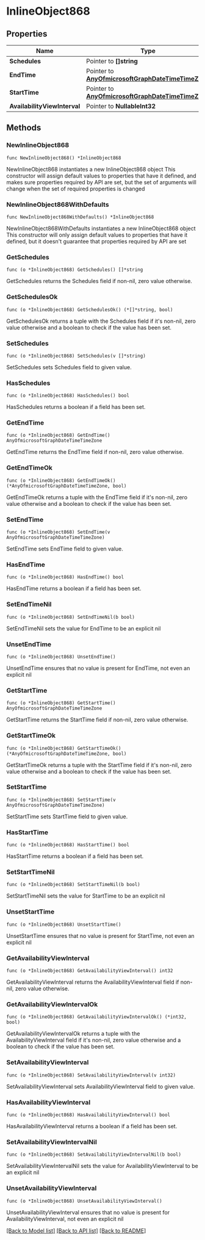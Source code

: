 # InlineObject868

## Properties

Name | Type | Description | Notes
------------ | ------------- | ------------- | -------------
**Schedules** | Pointer to **[]string** |  | [optional] 
**EndTime** | Pointer to [**AnyOfmicrosoftGraphDateTimeTimeZone**](anyOf&lt;microsoft.graph.dateTimeTimeZone&gt;.md) |  | [optional] 
**StartTime** | Pointer to [**AnyOfmicrosoftGraphDateTimeTimeZone**](anyOf&lt;microsoft.graph.dateTimeTimeZone&gt;.md) |  | [optional] 
**AvailabilityViewInterval** | Pointer to **NullableInt32** |  | [optional] 

## Methods

### NewInlineObject868

`func NewInlineObject868() *InlineObject868`

NewInlineObject868 instantiates a new InlineObject868 object
This constructor will assign default values to properties that have it defined,
and makes sure properties required by API are set, but the set of arguments
will change when the set of required properties is changed

### NewInlineObject868WithDefaults

`func NewInlineObject868WithDefaults() *InlineObject868`

NewInlineObject868WithDefaults instantiates a new InlineObject868 object
This constructor will only assign default values to properties that have it defined,
but it doesn't guarantee that properties required by API are set

### GetSchedules

`func (o *InlineObject868) GetSchedules() []*string`

GetSchedules returns the Schedules field if non-nil, zero value otherwise.

### GetSchedulesOk

`func (o *InlineObject868) GetSchedulesOk() (*[]*string, bool)`

GetSchedulesOk returns a tuple with the Schedules field if it's non-nil, zero value otherwise
and a boolean to check if the value has been set.

### SetSchedules

`func (o *InlineObject868) SetSchedules(v []*string)`

SetSchedules sets Schedules field to given value.

### HasSchedules

`func (o *InlineObject868) HasSchedules() bool`

HasSchedules returns a boolean if a field has been set.

### GetEndTime

`func (o *InlineObject868) GetEndTime() AnyOfmicrosoftGraphDateTimeTimeZone`

GetEndTime returns the EndTime field if non-nil, zero value otherwise.

### GetEndTimeOk

`func (o *InlineObject868) GetEndTimeOk() (*AnyOfmicrosoftGraphDateTimeTimeZone, bool)`

GetEndTimeOk returns a tuple with the EndTime field if it's non-nil, zero value otherwise
and a boolean to check if the value has been set.

### SetEndTime

`func (o *InlineObject868) SetEndTime(v AnyOfmicrosoftGraphDateTimeTimeZone)`

SetEndTime sets EndTime field to given value.

### HasEndTime

`func (o *InlineObject868) HasEndTime() bool`

HasEndTime returns a boolean if a field has been set.

### SetEndTimeNil

`func (o *InlineObject868) SetEndTimeNil(b bool)`

 SetEndTimeNil sets the value for EndTime to be an explicit nil

### UnsetEndTime
`func (o *InlineObject868) UnsetEndTime()`

UnsetEndTime ensures that no value is present for EndTime, not even an explicit nil
### GetStartTime

`func (o *InlineObject868) GetStartTime() AnyOfmicrosoftGraphDateTimeTimeZone`

GetStartTime returns the StartTime field if non-nil, zero value otherwise.

### GetStartTimeOk

`func (o *InlineObject868) GetStartTimeOk() (*AnyOfmicrosoftGraphDateTimeTimeZone, bool)`

GetStartTimeOk returns a tuple with the StartTime field if it's non-nil, zero value otherwise
and a boolean to check if the value has been set.

### SetStartTime

`func (o *InlineObject868) SetStartTime(v AnyOfmicrosoftGraphDateTimeTimeZone)`

SetStartTime sets StartTime field to given value.

### HasStartTime

`func (o *InlineObject868) HasStartTime() bool`

HasStartTime returns a boolean if a field has been set.

### SetStartTimeNil

`func (o *InlineObject868) SetStartTimeNil(b bool)`

 SetStartTimeNil sets the value for StartTime to be an explicit nil

### UnsetStartTime
`func (o *InlineObject868) UnsetStartTime()`

UnsetStartTime ensures that no value is present for StartTime, not even an explicit nil
### GetAvailabilityViewInterval

`func (o *InlineObject868) GetAvailabilityViewInterval() int32`

GetAvailabilityViewInterval returns the AvailabilityViewInterval field if non-nil, zero value otherwise.

### GetAvailabilityViewIntervalOk

`func (o *InlineObject868) GetAvailabilityViewIntervalOk() (*int32, bool)`

GetAvailabilityViewIntervalOk returns a tuple with the AvailabilityViewInterval field if it's non-nil, zero value otherwise
and a boolean to check if the value has been set.

### SetAvailabilityViewInterval

`func (o *InlineObject868) SetAvailabilityViewInterval(v int32)`

SetAvailabilityViewInterval sets AvailabilityViewInterval field to given value.

### HasAvailabilityViewInterval

`func (o *InlineObject868) HasAvailabilityViewInterval() bool`

HasAvailabilityViewInterval returns a boolean if a field has been set.

### SetAvailabilityViewIntervalNil

`func (o *InlineObject868) SetAvailabilityViewIntervalNil(b bool)`

 SetAvailabilityViewIntervalNil sets the value for AvailabilityViewInterval to be an explicit nil

### UnsetAvailabilityViewInterval
`func (o *InlineObject868) UnsetAvailabilityViewInterval()`

UnsetAvailabilityViewInterval ensures that no value is present for AvailabilityViewInterval, not even an explicit nil

[[Back to Model list]](../README.md#documentation-for-models) [[Back to API list]](../README.md#documentation-for-api-endpoints) [[Back to README]](../README.md)


